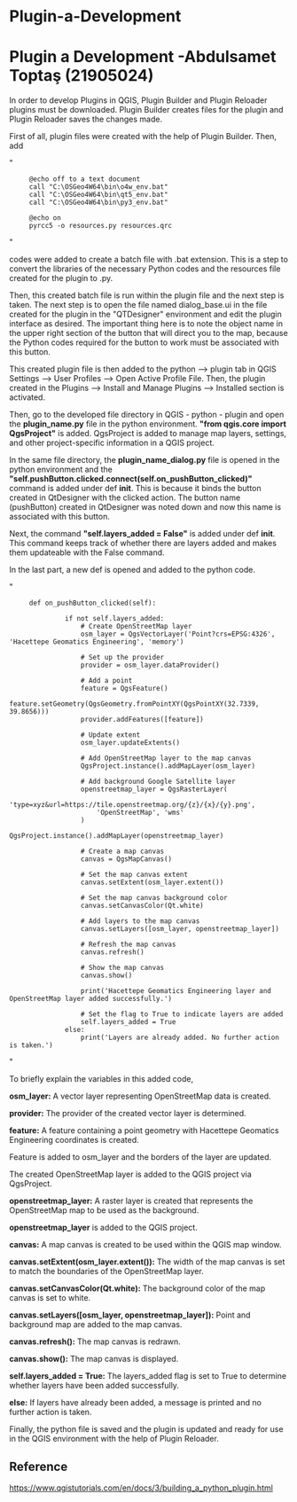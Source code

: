 # Plugin-a-Development

# Plugin a Development     -Abdulsamet Toptaş (21905024)

In order to develop Plugins in QGIS, Plugin Builder and Plugin Reloader plugins must be downloaded. Plugin Builder creates files for the plugin and Plugin Reloader saves the changes made.

First of all, plugin files were created with the help of Plugin Builder. Then, add

" 

         @echo off to a text document
         call "C:\OSGeo4W64\bin\o4w_env.bat"
         call "C:\OSGeo4W64\bin\qt5_env.bat"
         call "C:\OSGeo4W64\bin\py3_env.bat"
         
         @echo on
         pyrcc5 -o resources.py resources.qrc 

" 

codes were added to create a batch file with .bat extension. This is a step to convert the libraries of the necessary Python codes and the resources file created for the plugin to .py.

Then, this created batch file is run within the plugin file and the next step is taken. The next step is to open the file named dialog_base.ui in the file created for the plugin in the "QTDesigner" environment and edit the plugin interface as desired. The important thing here is to note the object name in the upper right section of the button that will direct you to the map, because the Python codes required for the button to work must be associated with this button.

This created plugin file is then added to the python --> plugin tab in QGIS Settings --> User Profiles --> Open Active Profile File. Then, the plugin created in the Plugins --> Install and Manage Plugins --> Installed section is activated.

Then, go to the developed file directory in QGIS - python - plugin and open the **plugin_name.py** file in the python environment. **"from qgis.core import QgsProject"** is added. QgsProject is added to manage map layers, settings, and other project-specific information in a QGIS project.

In the same file directory, the **plugin_name_dialog.py** file is opened in the python environment and the **"self.pushButton.clicked.connect(self.on_pushButton_clicked)"** command is added under def __init__. This is because it binds the button created in QtDesigner with the clicked action. The button name (pushButton) created in QtDesigner was noted down and now this name is associated with this button.

Next, the command **"self.layers_added = False"** is added under def __init__. This command keeps track of whether there are layers added and makes them updateable with the False command.

In the last part, a new def is opened and added to the python code.

" 

         def on_pushButton_clicked(self):
                  
                  if not self.layers_added:
                      # Create OpenStreetMap layer
                      osm_layer = QgsVectorLayer('Point?crs=EPSG:4326', 'Hacettepe Geomatics Engineering', 'memory')
                     
                      # Set up the provider
                      provider = osm_layer.dataProvider()
                     
                      # Add a point
                      feature = QgsFeature()
                      feature.setGeometry(QgsGeometry.fromPointXY(QgsPointXY(32.7339, 39.8656)))
                      provider.addFeatures([feature])
                     
                      # Update extent
                      osm_layer.updateExtents()
                     
                      # Add OpenStreetMap layer to the map canvas
                      QgsProject.instance().addMapLayer(osm_layer)
                     
                      # Add background Google Satellite layer
                      openstreetmap_layer = QgsRasterLayer(
                          'type=xyz&url=https://tile.openstreetmap.org/{z}/{x}/{y}.png',
                          'OpenStreetMap', 'wms'
                      )
                      QgsProject.instance().addMapLayer(openstreetmap_layer)
                     
                      # Create a map canvas
                      canvas = QgsMapCanvas()
                     
                      # Set the map canvas extent
                      canvas.setExtent(osm_layer.extent())
                     
                      # Set the map canvas background color
                      canvas.setCanvasColor(Qt.white)
                     
                      # Add layers to the map canvas
                      canvas.setLayers([osm_layer, openstreetmap_layer])
                     
                      # Refresh the map canvas
                      canvas.refresh()
                     
                      # Show the map canvas
                      canvas.show()
                     
                      print('Hacettepe Geomatics Engineering layer and OpenStreetMap layer added successfully.')
                     
                      # Set the flag to True to indicate layers are added
                      self.layers_added = True
                  else:
                      print('Layers are already added. No further action is taken.') 
"

To briefly explain the variables in this added code,


**osm_layer:** A vector layer representing OpenStreetMap data is created.

**provider:** The provider of the created vector layer is determined.

**feature:** A feature containing a point geometry with Hacettepe Geomatics Engineering coordinates is created.

Feature is added to osm_layer and the borders of the layer are updated.

The created OpenStreetMap layer is added to the QGIS project via QgsProject.

**openstreetmap_layer:** A raster layer is created that represents the OpenStreetMap map to be used as the background.

**openstreetmap_layer** is added to the QGIS project.

**canvas:** A map canvas is created to be used within the QGIS map window.

**canvas.setExtent(osm_layer.extent()):** The width of the map canvas is set to match the boundaries of the OpenStreetMap layer.

**canvas.setCanvasColor(Qt.white):** The background color of the map canvas is set to white.

**canvas.setLayers([osm_layer, openstreetmap_layer]):** Point and background map are added to the map canvas.

**canvas.refresh():** The map canvas is redrawn.

**canvas.show():** The map canvas is displayed.

**self.layers_added = True:** The layers_added flag is set to True to determine whether layers have been added successfully.

**else:** If layers have already been added, a message is printed and no further action is taken.

Finally, the python file is saved and the plugin is updated and ready for use in the QGIS environment with the help of Plugin Reloader.

## Reference

https://www.qgistutorials.com/en/docs/3/building_a_python_plugin.html
